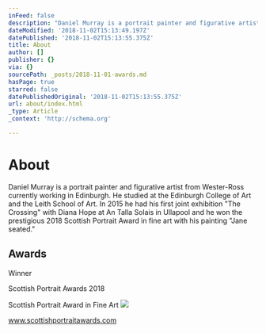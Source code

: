 ```yaml
---
inFeed: false
description: "Daniel Murray is a portrait painter and figurative artist from Wester-Ross currently working in Edinburgh. He studied at the Edinburgh College of Art and the Leith School of Art.\_ In 2015 he had his first joint exhibition\_ \"The Crossing\" with Diana Hope at An Talla Solais in Ullapool and he won the prestigious 2018 Scottish Portrait Award in fine art with his painting \"Jane seated.\""
dateModified: '2018-11-02T15:13:49.197Z'
datePublished: '2018-11-02T15:13:55.375Z'
title: About
author: []
publisher: {}
via: {}
sourcePath: _posts/2018-11-01-awards.md
hasPage: true
starred: false
datePublishedOriginal: '2018-11-02T15:13:55.375Z'
url: about/index.html
_type: Article
_context: 'http://schema.org'

---
```

# About

Daniel Murray is a portrait painter and figurative artist from Wester-Ross currently working in Edinburgh. He studied at the Edinburgh College of Art and the Leith School of Art.  In 2015 he had his first joint exhibition  "The Crossing" with Diana Hope at An Talla Solais in Ullapool and he won the prestigious 2018 Scottish Portrait Award in fine art with his painting "Jane seated."

## Awards

Winner

Scottish Portrait Awards 2018

Scottish Portrait Award in Fine Art
![](https://the-grid-user-content.s3-us-west-2.amazonaws.com/a4735d84-a0d7-40ee-9f5e-032497503b85.jpg)

www.scottishportraitawards.com